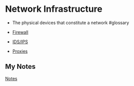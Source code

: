 # Network Infrastructure
- The physical devices that constitute a network #glossary

- [Firewall](firewall.md)
- [IDS/IPS](ids-and-ips.md)
- [Proxies](proxies.md)
## My Notes
[Notes](mynotes/network-infrastructure-notes.md)
